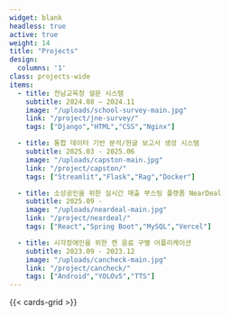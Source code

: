 ```yaml
---
widget: blank
headless: true
active: true
weight: 14
title: "Projects"
design:
  columns: '1'
class: projects-wide
items:
  - title: 전남교육청 설문 시스템
    subtitle: 2024.08 – 2024.11
    image: "/uploads/school-survey-main.jpg"
    link: "/project/jne-survey/"
    tags: ["Django","HTML","CSS","Nginx"]

  - title: 통합 데이터 기반 분석/한글 보고서 생성 시스템
    subtitle: 2025.03 - 2025.06
    image: "/uploads/capston-main.jpg"
    link: "/project/capston/"
    tags: ["Streamlit","Flask","Rag","Docker"]

  - title: 소상공인을 위한 실시간 매출 부스팅 플랫폼 NearDeal
    subtitle: 2025.09 - 
    image: "/uploads/neardeal-main.jpg"
    link: "/project/neardeal/"
    tags: ["React","Spring Boot","MySQL","Vercel"]

  - title: 시각장애인을 위한 캔 음료 구별 어플리케이션
    subtitle: 2023.09 - 2023.12
    image: "/uploads/cancheck-main.jpg"
    link: "/project/cancheck/"
    tags: ["Android","YOLOv5","TTS"]
---
```


{{< cards-grid >}}

